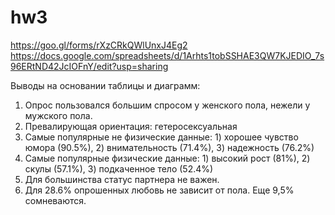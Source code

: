 # hw3  
https://goo.gl/forms/rXzCRkQWlUnxJ4Eg2
https://docs.google.com/spreadsheets/d/1Arhts1tobSSHAE3QW7KJEDIO_7s96ERtND42JcIOFnY/edit?usp=sharing

Выводы на основании таблицы и диаграмм: 
1. Опрос пользовался большим спросом у женского пола, нежели у мужского пола. 
2. Превалирующая ориентация: гетеросексуальная 
3. Самые популярные не физические данные: 1) хорошее чувство юмора (90.5%), 2) внимательность (71.4%), 3) надежность (76.2%)
4. Самые популярные физические данные: 1) высокий рост (81%), 2) скулы (57.1%), 3) подкаченное тело (52.4%)
5. Для большинства статус партнера не важен. 
6. Для 28.6% опрошенных любовь не зависит от пола. Еще 9,5% сомневаются. 
